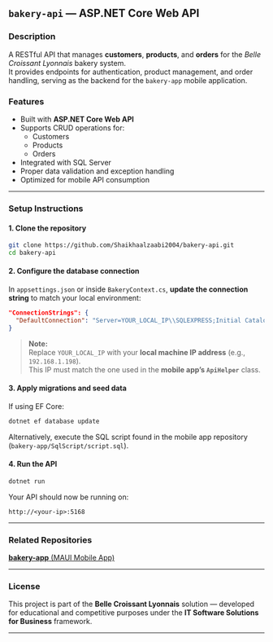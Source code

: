 ## `bakery-api` — ASP.NET Core Web API

### Description
A RESTful API that manages **customers**, **products**, and **orders** for the *Belle Croissant Lyonnais* bakery system.  
It provides endpoints for authentication, product management, and order handling, serving as the backend for the `bakery-app` mobile application.

### Features
- Built with **ASP.NET Core Web API**
- Supports CRUD operations for:
  - Customers
  - Products
  - Orders 
- Integrated with SQL Server
- Proper data validation and exception handling
- Optimized for mobile API consumption

---

### Setup Instructions

#### 1. Clone the repository
```bash
git clone https://github.com/Shaikhaalzaabi2004/bakery-api.git
cd bakery-api
```

#### 2. Configure the database connection
In `appsettings.json` or inside `BakeryContext.cs`, **update the connection string** to match your local environment:

```json
"ConnectionStrings": {
  "DefaultConnection": "Server=YOUR_LOCAL_IP\\SQLEXPRESS;Initial Catalog=Session6;User Id=sa;Password=YourPassword;TrustServerCertificate=True;"
}
```

> **Note:**  
> Replace `YOUR_LOCAL_IP` with your **local machine IP address** (e.g., `192.168.1.198`).  
> This IP must match the one used in the **mobile app’s `ApiHelper`** class.

#### 3. Apply migrations and seed data
If using EF Core:
```bash
dotnet ef database update
```

Alternatively, execute the SQL script found in the mobile app repository (`bakery-app/SqlScript/script.sql`).

#### 4. Run the API
```bash
dotnet run
```

Your API should now be running on:
```
http://<your-ip>:5168
```

---


### Related Repositories
[**bakery-app** (MAUI Mobile App)](https://github.com/Shaikhaalzaabi2004/bakery-app)

---

### License
This project is part of the **Belle Croissant Lyonnais** solution — developed for educational and competitive purposes under the **IT Software Solutions for Business** framework.

---
